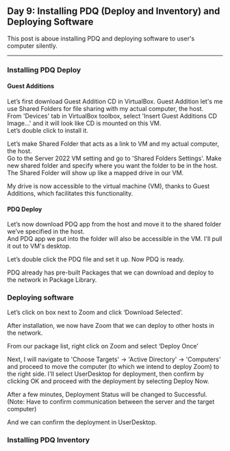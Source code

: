 ## Day 9: Installing PDQ (Deploy and Inventory) and Deploying Software

This post is aboue installing PDQ and deploying software to user's computer silently.

--- 

### Installing PDQ Deploy

#### Guest Additions
Let’s first download Guest Addition CD in VirtualBox. Guest Addition let's me use Shared Folders for file sharing with my actual computer, the host. </br>
From 'Devices' tab in VirtualBox toolbox, select 'Insert Guest Additions CD Image...' and it will look like CD is mounted on this VM. <br/>
Let’s double click to install it.

Let’s make Shared Folder that acts as a link to VM and my actual computer, the host. <br/>
Go to the Server 2022 VM setting and go to 'Shared Folders Settings'. Make new shared folder and specify where you want the folder to be in the host.<br/>
The Shared Folder will show up like a mapped drive in our VM. 

My drive is now accessible to the virtual machine (VM), thanks to Guest Additions, which facilitates this functionality.

#### PDQ Deploy

Let’s now download PDQ app from the host and move it to the shared folder we’ve specified in the host. <br/>
And PDQ app we put into the folder will also be accessible in the VM. I'll pull it out to VM's desktop.

Let’s double click the PDQ file and set it up. Now PDQ is ready.

PDQ already has pre-built Packages that we can download and deploy to the network in Package Library.

### Deploying software

Let’s click on box next to Zoom and click ‘Download Selected’.

After installation, we now have Zoom that we can deploy to other hosts in the network.

From our package list, right click on Zoom and select ‘Deploy Once’

Next, I will navigate to 'Choose Targets' -> 'Active Directory' -> 'Computers' and proceed to move the computer (to which we intend to deploy Zoom) to the right side. I'll select UserDesktop for deployment, then confirm by clicking OK and proceed with the deployment by selecting Deploy Now.

After a few minutes, Deployment Status will be changed to Successful. (Note: Have to confirm communication between the server and the target computer)

And we can confirm the deployment in UserDesktop.

### Installing PDQ Inventory


